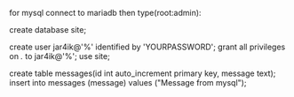 for mysql
connect to mariadb then type(root:admin):

create database site;

create user jar4ik@'%' identified by 'YOURPASSWORD';
grant all privileges on *.* to jar4ik@'%';
use site;

create table messages(id int auto_increment primary key, message text);
insert into messages (message) values ("Message from mysql");
